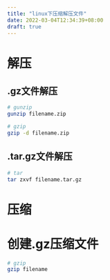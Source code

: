 ```yaml
---
title: "linux下压缩解压文件"
date: 2022-03-04T12:34:39+08:00
draft: true
---
```



# 解压

## .gz文件解压
```bash
# gunzip
gunzip filename.zip

# gzip
gzip -d filename.zip
```

## .tar.gz文件解压
```bash
# tar
tar zxvf filename.tar.gz
```

# 压缩

# 创建.gz压缩文件
```bash
# gzip
gzip filename
```